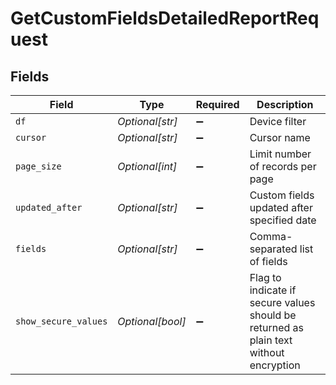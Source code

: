 # GetCustomFieldsDetailedReportRequest


## Fields

| Field                                                                                 | Type                                                                                  | Required                                                                              | Description                                                                           |
| ------------------------------------------------------------------------------------- | ------------------------------------------------------------------------------------- | ------------------------------------------------------------------------------------- | ------------------------------------------------------------------------------------- |
| `df`                                                                                  | *Optional[str]*                                                                       | :heavy_minus_sign:                                                                    | Device filter                                                                         |
| `cursor`                                                                              | *Optional[str]*                                                                       | :heavy_minus_sign:                                                                    | Cursor name                                                                           |
| `page_size`                                                                           | *Optional[int]*                                                                       | :heavy_minus_sign:                                                                    | Limit number of records per page                                                      |
| `updated_after`                                                                       | *Optional[str]*                                                                       | :heavy_minus_sign:                                                                    | Custom fields updated after specified date                                            |
| `fields`                                                                              | *Optional[str]*                                                                       | :heavy_minus_sign:                                                                    | Comma-separated list of fields                                                        |
| `show_secure_values`                                                                  | *Optional[bool]*                                                                      | :heavy_minus_sign:                                                                    | Flag to indicate if secure values should be returned as plain text without encryption |